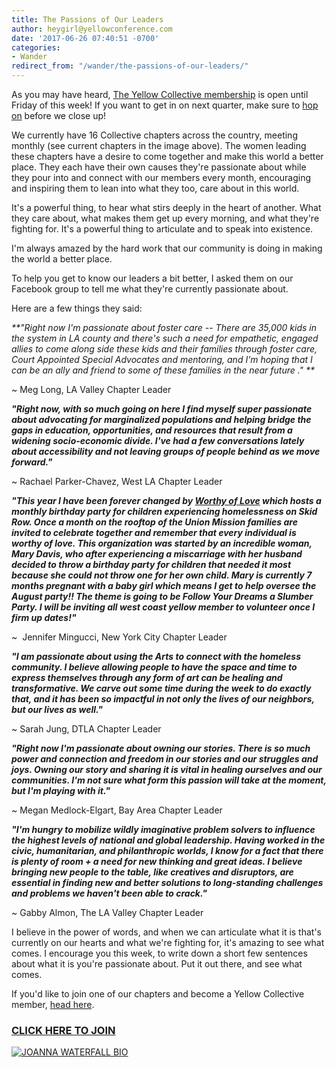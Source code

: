 ```yaml
---
title: The Passions of Our Leaders
author: heygirl@yellowconference.com
date: '2017-06-26 07:40:51 -0700'
categories:
- Wander
redirect_from: "/wander/the-passions-of-our-leaders/"
---
```


As you may have heard, [The Yellow Collective membership](http://yellowcollective.com/) is open until Friday of this week! If you want to get in on next quarter, make sure to [hop on](http://yellowcollective.co/) before we close up!

We currently have 16 Collective chapters across the country, meeting monthly (see current chapters in the image above). The women leading these chapters have a desire to come together and make this world a better place. They each have their own causes they're passionate about while they pour into and connect with our members every month, encouraging and inspiring them to lean into what they too, care about in this world.

It's a powerful thing, to hear what stirs deeply in the heart of another. What they care about, what makes them get up every morning, and what they're fighting for. It's a powerful thing to articulate and to speak into existence.

I'm always amazed by the hard work that our community is doing in making the world a better place.

To help you get to know our leaders a bit better, I asked them on our Facebook group to tell me what they're currently passionate about.

Here are a few things they said:

_**"Right now I'm passionate about foster care -- There are 35,000 kids in the system in LA county and there's such a need for empathetic, engaged allies to come along side these kids and their families through foster care, Court Appointed Special Advocates and mentoring, and I'm hoping that I can be an ally and friend to some of these families in the near future ." **_

~ Meg Long, LA Valley Chapter Leader

_**"Right now, with so much going on here I find myself super passionate about advocating for marginalized populations and helping bridge the gaps in education, opportunities, and resources that result from a widening socio-economic divide. I've had a few conversations lately about accessibility and not leaving groups of people behind as we move forward."**_

~ Rachael Parker-Chavez, West LA Chapter Leader

_**"This year I have been forever changed by [Worthy of Love](https://www.facebook.com/worthyoflovela/?hc_location=ufi) which hosts a monthly birthday party for children experiencing homelessness on Skid Row. Once a month on the rooftop of the Union Mission families are invited to celebrate together and remember that every individual is worthy of love. This organization was started by an incredible woman, Mary Davis, who after experiencing a miscarriage with her husband decided to throw a birthday party for children that needed it most because she could not throw one for her own child. Mary is currently 7 months pregnant with a baby girl which means I get to help oversee the August party!! The theme is going to be Follow Your Dreams a Slumber Party. I will be inviting all west coast yellow member to volunteer once I firm up dates!"**_

~  Jennifer Mingucci, New York City Chapter Leader

_**"I am passionate about using the Arts to connect with the homeless community. I believe allowing people to have the space and time to express themselves through any form of art can be healing and transformative. We carve out some time during the week to do exactly that, and it has been so impactful in not only the lives of our neighbors, but our lives as well."**_

~ Sarah Jung, DTLA Chapter Leader

_**"Right now I'm passionate about owning our stories. There is so much power and connection and freedom in our stories and our struggles and joys. Owning our story and sharing it is vital in healing ourselves and our communities. I'm not sure what form this passion will take at the moment, but I'm playing with it."**_

~ Megan Medlock-Elgart, Bay Area Chapter Leader

_**"I'm hungry to mobilize wildly imaginative problem solvers to influence the highest levels of national and global leadership. Having worked in the civic, humanitarian, and philanthropic worlds, I know for a fact that there is plenty of room + a need for new thinking and great ideas. I believe bringing new people to the table, like creatives and disruptors, are essential in finding new and better solutions to long-standing challenges and problems we haven't been able to crack."**_

~ Gabby Almon, The LA Valley Chapter Leader

I believe in the power of words, and when we can articulate what it is that's currently on our hearts and what we're fighting for, it's amazing to see what comes. I encourage you this week, to write down a short few sentences about what it is you're passionate about. Put it out there, and see what comes.

If you'd like to join one of our chapters and become a Yellow Collective member, [head here](http://yellowcollective.co/).

### [CLICK HERE TO JOIN](http://yellowcollective.co/)

[![JOANNA WATERFALL BIO](http://yellowco.co/wp-content/uploads/2017/05/JOANNA-WATERFALL-BIO.jpg)](https://www.instagram.com/joannawaterfall/)
